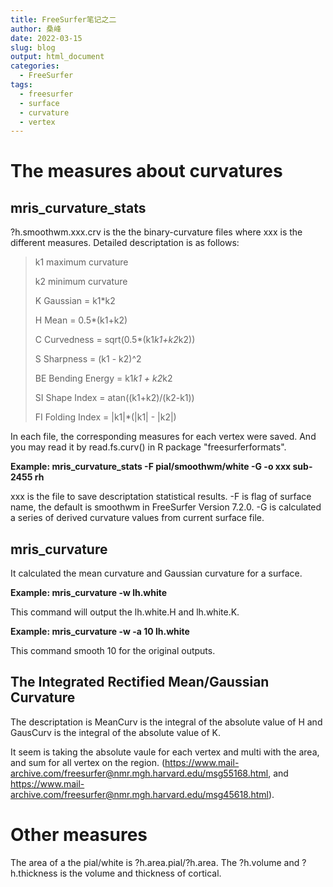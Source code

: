 ```yaml
---
title: FreeSurfer笔记之二
author: 桑峰
date: 2022-03-15
slug: blog
output: html_document
categories:
  - FreeSurfer
tags:
  - freesurfer
  - surface
  - curvature
  - vertex
---
```



# The measures about curvatures

## mris_curvature_stats

?h.smoothwm.xxx.crv is the the binary-curvature files where xxx is the different measures. Detailed descriptation is as follows:

> k1 	maximum curvature
>
> k2 	minimum curvature
>
> K 	Gaussian 	= k1*k2
>
> H	Mean 		= 0.5*(k1+k2)
>
> C	Curvedness 	= sqrt(0.5*(k1*k1+k2*k2))
>
> S	Sharpness 	= (k1 - k2)^2
>
> BE	Bending Energy 	= k1*k1 + k2*k2
>
> SI	Shape Index	= atan((k1+k2)/(k2-k1))
>
> FI	Folding Index	= |k1|*(|k1| - |k2|)

In each file, the corresponding measures for each vertex were saved. And you may read it by read.fs.curv() in R package "freesurferformats".

**Example: mris_curvature_stats -F pial/smoothwm/white -G -o xxx sub-2455 rh**

xxx is the file to save descriptation statistical results. -F is flag of surface name, the default is smoothwm in FreeSurfer Version 7.2.0. -G is calculated a series of derived curvature values from current surface file.

## mris_curvature

It calculated the mean curvature and Gaussian curvature for a surface.

**Example: mris_curvature -w lh.white**

This command will output the lh.white.H and lh.white.K.

**Example: mris_curvature -w -a 10 lh.white**

This command smooth 10 for the original outputs.

## The Integrated Rectified Mean/Gaussian Curvature

The descriptation is MeanCurv is the integral of the absolute value of H and GausCurv is the integral of the absolute value of K.

It seem is taking the absolute vaule for each vertex and multi with the area, and sum for all vertex on the region. (https://www.mail-archive.com/freesurfer@nmr.mgh.harvard.edu/msg55168.html, and https://www.mail-archive.com/freesurfer@nmr.mgh.harvard.edu/msg45618.html).



# Other measures

The area of a the pial/white is ?h.area.pial/?h.area. The ?h.volume and ?h.thickness is the volume and thickness of cortical.
